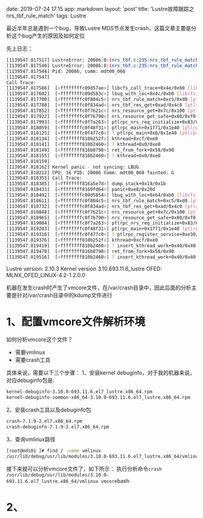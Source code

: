 date: 2019-07-24 17:15
app: markdown
layout: 'post'
title: 'Lustre故障跟踪之nrs_tbf_rule_match'
tags: Lustre

最近半年总是遇到一个bug，导致Lustre MDS节点发生crash，这篇文章主要是分析这个bug产生的原因及如何定位

先上日志：
```bash
[1139547.817517] LustreError: 20086:0:(nrs_tbf.c:235:nrs_tbf_rule_match()) ASSERTION( (tmp_rule->tr_flags & 0x0000001) == 0 ) failed:
[1139547.817540] LustreError: 20086:0:(nrs_tbf.c:235:nrs_tbf_rule_match()) LBUG
[1139547.817544] Pid: 20086, comm: mdt00_068
[1139547.817547]
Call Trace:
[1139547.817586]  [<ffffffffc09d57ae>] libcfs_call_trace+0x4e/0x60 [libcfs]
[1139547.817602]  [<ffffffffc09d583c>] lbug_with_loc+0x4c/0xb0 [libcfs]
[1139547.817700]  [<ffffffffc0f804c5>] nrs_tbf_rule_match+0xc5/0xd0 [ptlrpc]
[1139547.817780]  [<ffffffffc0f834ad>] nrs_tbf_res_get+0xad/0x4c0 [ptlrpc]
[1139547.817852]  [<ffffffffc0f7621c>] nrs_resource_get+0x7c/0x100 [ptlrpc]
[1139547.817922]  [<ffffffffc0f76790>] nrs_resource_get_safe+0x80/0xf0 [ptlrpc]
[1139547.817993]  [<ffffffffc0f7a263>] ptlrpc_nrs_req_initialize+0x83/0x100 [ptlrpc]
[1139547.818059]  [<ffffffffc0f48f31>] ptlrpc_main+0x1771/0x1e40 [ptlrpc]
[1139547.818125]  [<ffffffffc0f477c0>] ? ptlrpc_main+0x0/0x1e40 [ptlrpc]
[1139547.818134]  [<ffffffff810b252f>] kthread+0xcf/0xe0
[1139547.818141]  [<ffffffff810b2460>] ? kthread+0x0/0xe0
[1139547.818149]  [<ffffffff816b8798>] ret_from_fork+0x58/0x90
[1139547.818155]  [<ffffffff810b2460>] ? kthread+0x0/0xe0
[1139547.818159]
[1139547.818162] Kernel panic - not syncing: LBUG
[1139547.818212] CPU: 16 PID: 20086 Comm: mdt00_068 Tainted: G           OEL ------------   3.10.0-693.11.6.el7_lustre.x86_64 #1
[1139547.818355] Call Trace:
[1139547.818385]  [<ffffffff816a5e7d>] dump_stack+0x19/0x1b
[1139547.818433]  [<ffffffff8169fd64>] panic+0xe8/0x20d
[1139547.818492]  [<ffffffffc09d5854>] lbug_with_loc+0x64/0xb0 [libcfs]
[1139547.818611]  [<ffffffffc0f804c5>] nrs_tbf_rule_match+0xc5/0xd0 [ptlrpc]
[1139547.818732]  [<ffffffffc0f834ad>] nrs_tbf_res_get+0xad/0x4c0 [ptlrpc]
[1139547.818848]  [<ffffffffc0f7621c>] nrs_resource_get+0x7c/0x100 [ptlrpc]
[1139547.818965]  [<ffffffffc0f76790>] nrs_resource_get_safe+0x80/0xf0 [ptlrpc]
[1139547.819084]  [<ffffffffc0f7a263>] ptlrpc_nrs_req_initialize+0x83/0x100 [ptlrpc]
[1139547.819203]  [<ffffffffc0f48f31>] ptlrpc_main+0x1771/0x1e40 [ptlrpc]
[1139547.819316]  [<ffffffffc0f477c0>] ? ptlrpc_register_service+0xe30/0xe30 [ptlrpc]
[1139547.819376]  [<ffffffff810b252f>] kthread+0xcf/0xe0
[1139547.819419]  [<ffffffff810b2460>] ? insert_kthread_work+0x40/0x40
[1139547.819470]  [<ffffffff816b8798>] ret_from_fork+0x58/0x90
[1139547.819516]  [<ffffffff810b2460>] ? insert_kthread_work+0x40/0x40
```
Lustre version: 2.10.3
Kernel version 3.10.693.11.6_lustre
OFED: MLNX_OFED_LINUX-4.2-1.2.0.0

机器在发生crash时产生了vmcore文件，在/var/crash目录中，因此后面的分析主要是针对/var/crash目录中的kdump文件进行

# 1、配置vmcore文件解析环境
如何分析vmcore这个文件？
- 需要vmlinux
- 需要crash工具

具体来说，需要以下三个步骤：
1、安装kernel debuginfo，对于我的机器来说，对应debuginfo包是:
```bash
kernel-debuginfo-3.10.0-693.11.6.el7_lustre.x86_64.rpm
kernel-debuginfo-common-x86_64-3.10.0-693.11.6.el7_lustre.x86_64.rpm
```

2、安装crash工具以及debuginfo包
```bash
crash-7.1.9-2.el7.x86_64.rpm
crash-debuginfo-7.1.9-2.el7.x86_64.rpm
```

3、查询vmlinux路径
```bash
[root@mds01 ]# find / -name vmlinux
/usr/lib/debug/usr/lib/modules/3.10.0-693.11.6.el7_lustre.x86_64/vmlinux
```
接下来就可以分析vmcore文件了，如下所示：
执行分析命令`crash /usr/lib/debug/usr/lib/modules/3.10.0-693.11.6.el7_lustre.x86_64/vmlinux vmcore`bash

# 2、